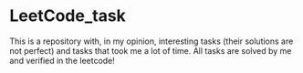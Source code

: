# LeetCode_task
This is a repository with, in my opinion, interesting tasks (their solutions are not perfect) and tasks that took me a lot of time. All tasks are solved by me and verified in the leetcode!
